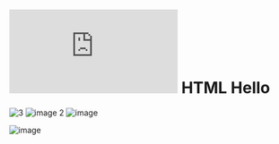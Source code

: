 # ![4Geeks Logo](http://assets.breatheco.de/apis/img/images.php?blob&random&cat=icon&tags=4geeks,16) HTML Hello

![3](https://user-images.githubusercontent.com/120050904/220212081-13dc0380-4db5-47cd-be81-c79393acddf2.png)
![image 2](https://user-images.githubusercontent.com/120050904/220212083-f9345df0-7a42-4fab-acb0-4ceefbcd383f.png)
![image](https://user-images.githubusercontent.com/120050904/220212085-d2d1e6ba-0244-450f-bfb5-cda22b591bce.png)

![image](https://user-images.githubusercontent.com/120050904/220319175-31507f64-87f1-4700-96c9-1180ab00df5e.png)
